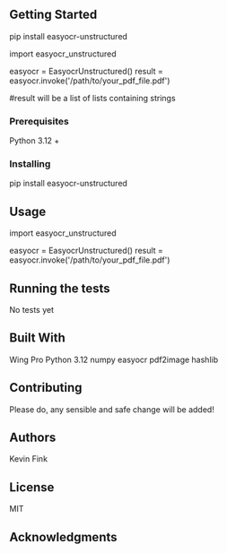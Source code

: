 
## Getting Started

pip install easyocr-unstructured


import easyocr_unstructured

easyocr = EasyocrUnstructured()
result = easyocr.invoke('/path/to/your_pdf_file.pdf')

#result will be a list of lists containing strings

### Prerequisites

Python 3.12 +

### Installing

pip install easyocr-unstructured

## Usage

import easyocr_unstructured

easyocr = EasyocrUnstructured()
result = easyocr.invoke('/path/to/your_pdf_file.pdf')

## Running the tests

No tests yet

## Built With

Wing Pro
Python 3.12
numpy
easyocr
pdf2image
hashlib

## Contributing

Please do, any sensible and safe change will be added!

## Authors

Kevin Fink

## License

MIT

## Acknowledgments

